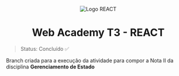 <div align="center">

![Logo REACT](https://cdn.icon-icons.com/icons2/2699/PNG/512/reactjs_logo_icon_170805.png)

# Web Academy T3 - REACT

</div>

> Status: Concluído ✅

Branch criada para a execução da atividade para compor a Nota II da disciplina <b>Gerenciamento de Estado<b>

